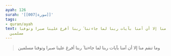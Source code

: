 ```yaml
---
ayah: 126
surah: '[[007|سورة]]'
tags:
- quran/ayah
text: وما تنقم منا إلا أن آمنا بآيات ربنا لما جاءتنا ۚ ربنا أفرغ علينا صبرا وتوفنا
  مسلمين
---
```

> وما تنقم منا إلا أن آمنا بآيات ربنا لما جاءتنا ۚ ربنا أفرغ علينا صبرا وتوفنا مسلمين

